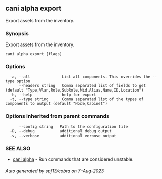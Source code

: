 ## cani alpha export

Export assets from the inventory.

### Synopsis

Export assets from the inventory.

```
cani alpha export [flags]
```

### Options

```
  -a, --all              List all components. This overrides the --type option
      --headers string   Comma separated list of fields to get (default "Type,Vlan,Role,SubRole,Nid,Alias,Name,ID,Location")
  -h, --help             help for export
  -t, --type string      Comma separated list of the types of components to output (default "Node,Cabinet")
```

### Options inherited from parent commands

```
      --config string   Path to the configuration file
  -D, --debug           additional debug output
  -v, --verbose         additional verbose output
```

### SEE ALSO

* [cani alpha](cani_alpha.md)	 - Run commands that are considered unstable.

###### Auto generated by spf13/cobra on 7-Aug-2023

